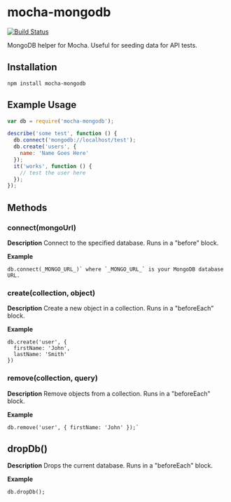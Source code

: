 # mocha-mongodb

[![Build Status](https://travis-ci.org/jpstevens/mocha-mongodb.svg)](https://travis-ci.org/jpstevens/mocha-mongodb)

MongoDB helper for Mocha. Useful for seeding data for API tests.

## Installation

```
npm install mocha-mongodb
```

## Example Usage

```javascript
var db = require('mocha-mongodb');

describe('some test', function () {
  db.connect('mongodb://localhost/test');
  db.create('users', {
    name: 'Name Goes Here'
  });
  it('works', function () {
    // test the user here
  });
});
```
## Methods

### connect(mongoUrl)

**Description**
Connect to the specified database. Runs in a "before" block.

**Example**
```
db.connect(_MONGO_URL_)` where `_MONGO_URL_` is your MongoDB database URL.
```

### create(collection, object)

**Description**
Create a new object in a collection. Runs in a "beforeEach" block.

**Example**
```
db.create('user', {
  firstName: 'John',
  lastName: 'Smith'
})
```

### remove(collection, query)

**Description**
Remove objects from a collection. Runs in a "beforeEach" block.

**Example**
```
db.remove('user', { firstName: 'John' });`
```

## dropDb()

**Description**
Drops the current database. Runs in a "beforeEach" block.

**Example**
```
db.dropDb();
```
